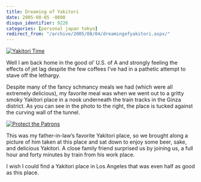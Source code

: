 ```yaml
---
title: Dreaming of Yakitori
date: 2005-08-05 -0800
disqus_identifier: 9226
categories: [personal japan tokyo]
redirect_from: "/archive/2005/08/04/dreamingofyakitori.aspx/"
---
```


[![Yakitori
Time](https://photos22.flickr.com/30882934_de3ca3fd61_m.jpg)](http://www.flickr.com/photos/haacked/30882934/ "Photo Sharing")

Well I am back home in the good ol’ U.S. of A and strongly feeling the
effects of jet lag despite the few coffees I’ve had in a pathetic
attempt to stave off the lethargy.

Despite many of the fancy schmancy meals we had (which were all
extremely delicious), my favorite meal was when we went out to a gritty
smoky Yakitori place in a nook underneath the train tracks in the Ginza
district. As you can see in the photo to the right, the place is tucked
against the curving wall of the tunnel.

[![Protect the
Patrons](https://photos21.flickr.com/30882926_19d6903574_m.jpg)](http://www.flickr.com/photos/haacked/30882926/ "Photo Sharing")

This was my father-in-law’s favorite Yakitori place, so we brought along
a picture of him taken at this place and sat down to enjoy some beer,
sake, and delicious Yakitori. A close family friend surprised us by
joining us, a full hour and forty minutes by train from his work place.

I wish I could find a Yakitori place in Los Angeles that was even half
as good as this place.

